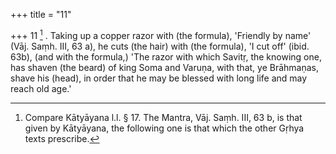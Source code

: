 +++
title = "11"

+++
11 [^4] . Taking up a copper razor with (the formula), 'Friendly by name' (Vāj. Saṃh. III, 63 a), he cuts (the hair) with (the formula), 'I cut off' (ibid. 63b), (and with the formula,) 'The razor with which Savitṛ, the knowing one, has shaven (the beard) of king Soma and Varuṇa, with that, ye Brāhmaṇas, shave his (head), in order that he may be blessed with long life and may reach old age.'


[^4]:  Compare Kātyāyana l.l. § 17. The Mantra, Vāj. Saṃh. III, 63 b, is that given by Kātyāyana, the following one is that which the other Gṛhya texts prescribe.

